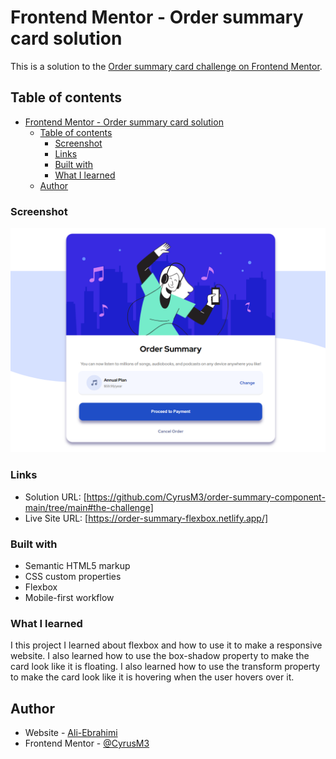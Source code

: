 # Frontend Mentor - Order summary card solution

This is a solution to the [Order summary card challenge on Frontend Mentor](https://www.frontendmentor.io/challenges/order-summary-component-QlPmajDUj).

## Table of contents

- [Frontend Mentor - Order summary card solution](#frontend-mentor---order-summary-card-solution)
  - [Table of contents](#table-of-contents)
    - [Screenshot](#screenshot)
    - [Links](#links)
    - [Built with](#built-with)
    - [What I learned](#what-i-learned)
  - [Author](#author)

### Screenshot

![Alt text](image.png)

### Links

- Solution URL: [https://github.com/CyrusM3/order-summary-component-main/tree/main#the-challenge]
- Live Site URL: [https://order-summary-flexbox.netlify.app/]

### Built with

- Semantic HTML5 markup
- CSS custom properties
- Flexbox
- Mobile-first workflow

### What I learned

I this project I learned about flexbox and how to use it to make a responsive website. I also learned how to use the box-shadow property to make the card look like it is floating. I also learned how to use the transform property to make the card look like it is hovering when the user hovers over it.

## Author

- Website - [Ali-Ebrahimi](https://www.aliebrahimi.dev/)
- Frontend Mentor - [@CyrusM3](https://www.frontendmentor.io/profile/CyrusM3)
